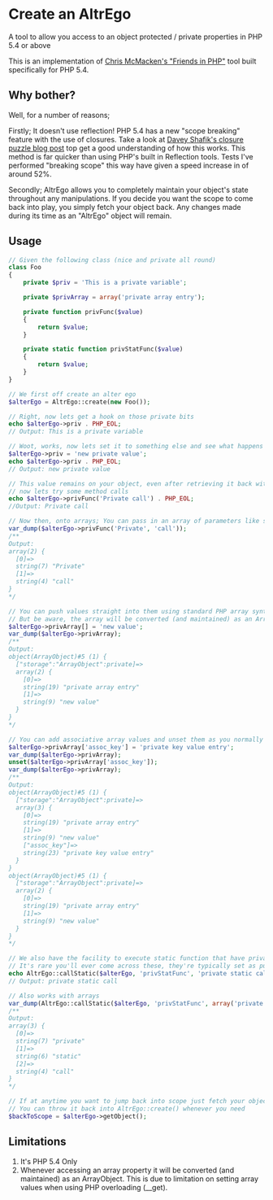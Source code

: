 Create an AltrEgo
=================

A tool to allow you access to an object protected / private properties in PHP 5.4 or above

This is an implementation of [Chris McMacken's "Friends in PHP"](https://github.com/chrismcmacken/phptools/tree/master/friend) tool built specifically for PHP 5.4.

Why bother?
-----------

Well, for a number of reasons;

Firstly; It doesn't use reflection!
PHP 5.4 has a new "scope breaking" feature with the use of closures. Take a look at [Davey Shafik's closure puzzle blog post](http://daveyshafik.com/archives/32789-the-closure-puzzle.html) top get a good understanding of how this works. 
This method is far quicker than using PHP's built in Reflection tools. Tests I've performed "breaking scope" this way have given a speed increase in of around 52%.

Secondly; AltrEgo allows you to completely maintain your object's state throughout any manipulations. 
If you decide you want the scope to come back into play, you simply fetch your object back. Any changes made during its time as an "AltrEgo" object will remain.


Usage
-----

```php
// Given the following class (nice and private all round)
class Foo
{
    private $priv = 'This is a private variable';

    private $privArray = array('private array entry');

    private function privFunc($value)
    {
        return $value;
    }

    private static function privStatFunc($value)
    {
        return $value;
    }
}

// We first off create an alter ego
$alterEgo = AltrEgo::create(new Foo());

// Right, now lets get a hook on those private bits
echo $alterEgo->priv . PHP_EOL;
// Output: This is a private variable

// Woot, works, now lets set it to something else and see what happens
$alterEgo->priv = 'new private value';
echo $alterEgo->priv . PHP_EOL;
// Output: new private value

// This value remains on your object, even after retrieving it back with $alterEgo->getObject()
// now lets try some method calls
echo $alterEgo->privFunc('Private call') . PHP_EOL;
//Output: Private call

// Now then, onto arrays; You can pass in an array of parameters like so:
var_dump($alterEgo->privFunc('Private', 'call'));
/**
Output: 
array(2) {
  [0]=>
  string(7) "Private"
  [1]=>
  string(4) "call"
}
*/

// You can push values straight into them using standard PHP array syntax. 
// But be aware, the array will be converted (and maintained) as an ArrayObject
$alterEgo->privArray[] = 'new value';
var_dump($alterEgo->privArray);
/**
Output: 
object(ArrayObject)#5 (1) {
  ["storage":"ArrayObject":private]=>
  array(2) {
    [0]=>
    string(19) "private array entry"
    [1]=>
    string(9) "new value"
  }
}
*/

// You can add associative array values and unset them as you normally would in PHP
$alterEgo->privArray['assoc_key'] = 'private key value entry';
var_dump($alterEgo->privArray);
unset($alterEgo->privArray['assoc_key']);
var_dump($alterEgo->privArray);
/**
Output: 
object(ArrayObject)#5 (1) {
  ["storage":"ArrayObject":private]=>
  array(3) {
    [0]=>
    string(19) "private array entry"
    [1]=>
    string(9) "new value"
    ["assoc_key"]=>
    string(23) "private key value entry"
  }
}
object(ArrayObject)#5 (1) {
  ["storage":"ArrayObject":private]=>
  array(2) {
    [0]=>
    string(19) "private array entry"
    [1]=>
    string(9) "new value"
  }
}
*/

// We also have the facility to execute static function that have private/protected visibility.
// It's rare you'll ever come across these, they're typically set as public so you'd normally call them directly
echo AltrEgo::callStatic($alterEgo, 'privStatFunc', 'private static call') . PHP_EOL;
// Output: private static call

// Also works with arrays
var_dump(AltrEgo::callStatic($alterEgo, 'privStatFunc', array('private', 'static', 'call'))); 
/**
Output: 
array(3) {
  [0]=>
  string(7) "private"
  [1]=>
  string(6) "static"
  [2]=>
  string(4) "call"
}
*/

// If at anytime you want to jump back into scope just fetch your object back.
// You can throw it back into AltrEgo::create() whenever you need
$backToScope = $alterEgo->getObject();
```

Limitations
-----------

1. It's PHP 5.4 Only
2. Whenever accessing an array property it will be converted (and maintained) as an ArrayObject. This is due to limitation on setting array values when using PHP overloading (__get).
